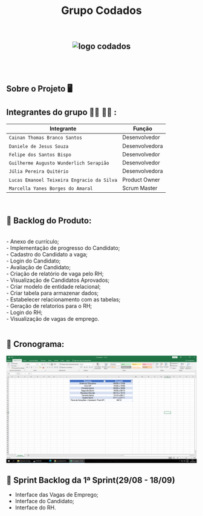 <h1 align="center"> Grupo Codados</h1>
<br>
<h2 align="center">

![logo codados](https://user-images.githubusercontent.com/102192948/190279055-e7e18d35-75c4-4e28-84d3-02102f1ccd23.gif)
</h2>
<br><br>

## Sobre o Projeto :desktop_computer:

## Integrantes do grupo :woman_technologist: :man_technologist: : </br>
| Integrante | Função |
| --- | --- |
| `Cainan Thomas Branco Santos` | Desenvolvedor |
| `Daniele de Jesus Souza` | Desenvolvedora |
| `Felipe dos Santos Bispo` | Desenvolvedor |
| `Guilherme Augusto Wunderlich Serapião` | Desenvolvedor |
| `Júlia Pereira Quitério` | Desenvolvedora |
| `Lucas Emanoel Teixeira Engracio da Silva` | Product Owner |
| `Marcella Yanes Borges do Amaral` | Scrum Master |
<br>

## :page_facing_up: Backlog do Produto:
<br>
- Anexo de currículo;<br>
- Implementação de progresso do Candidato;<br>
- Cadastro do Candidato a vaga;<br>
- Login do Candidato;<br>
- Avaliação de Candidato;<br>
- Criação de relatório de vaga pelo RH;<br>
- Visualização de Candidatos Aprovados;<br>
- Criar modelo de entidade relacional;<br>
- Criar tabela para armazenar dados;<br>
- Estabelecer relacionamento com as tabelas;</br>
- Geração de relatorios para o RH;</br>
- Login do RH;</br>
- Visualização de vagas de emprego.</br>
<br>

## :compass: Cronograma:
![Screenshot](Crono.png)
<br>

 ## 🏁 Sprint Backlog da 1ª Sprint(29/08 - 18/09)<br>
 - Interface das Vagas de Emprego;</br>
 - Interface do Candidato;</br>
 - Interface do RH.</br>
